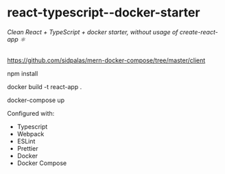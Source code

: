 # react-typescript--docker-starter

###### Clean React + TypeScript + docker starter, without usage of create-react-app ⚛

https://github.com/sidpalas/mern-docker-compose/tree/master/client

npm install

docker build -t react-app .

docker-compose up

Configured with:

-   Typescript
-   Webpack
-   ESLint
-   Prettier
-   Docker
-   Docker Compose
